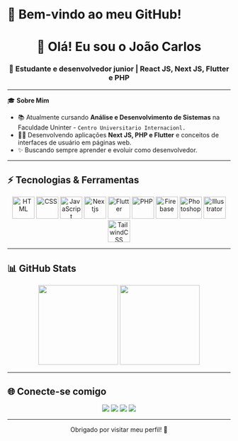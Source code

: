 # 🌟 Bem-vindo ao meu GitHub!

### <h1 align="center">👋 Olá! Eu sou o João Carlos</h1>

<h3 align="center">🚀 Estudante e desenvolvedor junior | React JS, Next JS, Flutter e PHP</h3>

---

🎓 **Sobre Mim**

- 📚 Atualmente cursando **Análise e Desenvolvimento de Sistemas** na Faculdade Uninter - ``Centro Universitario Internacionl.``
- 👨‍💻 Desenvolvendo aplicações **Next JS, PHP e Flutter** e conceitos de interfaces de usuário em páginas web.
- ✨ Buscando sempre aprender e evoluir como desenvolvedor.

---

## ⚡ Tecnologias & Ferramentas

<div align="center">
  <img src="https://skillicons.dev/icons?i=html" alt="HTML" width="50" height="50" />
  <img src="https://skillicons.dev/icons?i=css" alt="CSS" width="50" height="50" />
  <img src="https://skillicons.dev/icons?i=javascript" alt="JavaScript" width="50" height="50" />
  <img src="https://skillicons.dev/icons?i=nextjs" alt="Nextjs" width="50" height="50" />
   <img src="https://skillicons.dev/icons?i=flutter" alt="Flutter" width="50" height="50" />
  <img src="https://skillicons.dev/icons?i=php" alt="PHP" width="50" height="50" />
  <img src="https://skillicons.dev/icons?i=firebase" alt="Firebase" width="50" height="50" />
  <img src="https://skillicons.dev/icons?i=photoshop" alt="Photoshop" width="50" height="50" />
  <img src="https://skillicons.dev/icons?i=illustrator" alt="Illustrator" width="50" height="50" />
  <img src="https://skillicons.dev/icons?i=tailwindcss" alt="TailwindCSS" width="50" height="50" />
</div>

---

## 📊 GitHub Stats

<div align="center">
  <img height="180em" src="https://github-readme-stats.vercel.app/api?username=jaummdev&show_icons=true&theme=radical&include_all_commits=true&count_private=true" />
  <img height="180em" src="https://github-readme-stats.vercel.app/api/top-langs/?username=jaummdev&layout=compact&langs_count=7&theme=radical" />
</div>

---

## 🌐 Conecte-se comigo

<div align="center">
  <a href="https://www.linkedin.com/in/jaummdev" target="_blank"><img src="https://img.shields.io/badge/-LinkedIn-%230077B5?style=for-the-badge&logo=linkedin&logoColor=white" target="_blank"></a>
  <a href="https://instagram.com/jaumm.c" target="_blank"><img src="https://img.shields.io/badge/-Instagram-%23E4405F?style=for-the-badge&logo=instagram&logoColor=white" target="_blank"></a>
  <a href="mailto:joaocarlosbdesena@gmail.com"><img src="https://img.shields.io/badge/-Gmail-%23D14836?style=for-the-badge&logo=gmail&logoColor=white" target="_blank"></a>
  <a href="https://jaummdev.com.br"><img src="https://img.shields.io/badge/-WebSite-%235247B5?style=for-the-badge&logo=icloud&logoColor=white" target="_blank"></a>
</div>

---

<p align="center">
  Obrigado por visitar meu perfil! 🌟
</p>
